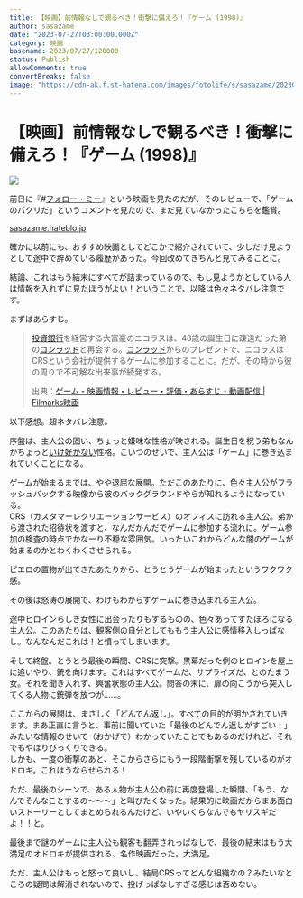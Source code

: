 ```yaml
---
title: 【映画】前情報なしで観るべき！衝撃に備えろ！『ゲーム (1998)』
author: sasazame
date: "2023-07-27T03:00:00.000Z"
category: 映画
basename: 2023/07/27/120000
status: Publish
allowComments: true
convertBreaks: false
image: "https://cdn-ak.f.st-hatena.com/images/fotolife/s/sasazame/20230726/20230726200349.png"
---
```

# 【映画】前情報なしで観るべき！衝撃に備えろ！『ゲーム (1998)』

![](https://cdn-ak.f.st-hatena.com/images/fotolife/s/sasazame/20230726/20230726200349.png)

<!-- Extended Body -->

前日に『#[フォロー・ミー](https://d.hatena.ne.jp/keyword/%A5%D5%A5%A9%A5%ED%A1%BC%A1%A6%A5%DF%A1%BC)』という映画を見たのだが、そのレビューで、「ゲームのパクリだ」というコメントを見たので、まだ見ていなかったこちらを鑑賞。

[sasazame.hateblo.jp](https://sasazame.hateblo.jp/entry/2023/07/26/195857)

確かに以前にも、おすすめ映画としてどこかで紹介されていて、少しだけ見ようとして途中で辞めている履歴があった。今回改めてきちんと見てみることに。

結論、これはもう結末にすべてが詰まっているので、もし見ようかとしている人は情報を入れずに見たほうがよい！ということで、以降は色々ネタバレ注意です。

まずはあらすじ。

> [投資銀行](https://d.hatena.ne.jp/keyword/%C5%EA%BB%F1%B6%E4%B9%D4)を経営する大富豪のニコラスは、48歳の誕生日に疎遠だった弟の[コンラッド](https://d.hatena.ne.jp/keyword/%A5%B3%A5%F3%A5%E9%A5%C3%A5%C9)と再会する。[コンラッド](https://d.hatena.ne.jp/keyword/%A5%B3%A5%F3%A5%E9%A5%C3%A5%C9)からのプレゼントで、ニコラスはCRSという会社が提供するゲームに参加することに。だが、その時から彼の周りで不可解な出来事が続発する。
> 
> 出典：[ゲーム - 映画情報・レビュー・評価・あらすじ・動画配信 | Filmarks映画](https://filmarks.com/movies/12156)

以下感想。超ネタバレ注意。

序盤は、主人公の固い、ちょっと嫌味な性格が映される。誕生日を祝う弟もなんかちょっと[いけ好かない](https://d.hatena.ne.jp/keyword/%A4%A4%A4%B1%B9%A5%A4%AB%A4%CA%A4%A4)性格。こいつのせいで、主人公は「ゲーム」に巻き込まれていくことになる。

ゲームが始まるまでは、やや退屈な展開。ただこのあたりに、色々主人公がフラッシュバックする映像から彼のバックグラウンドやらが知れるようになっている。  
CRS（カスタマーレクリエーションサービス）のオフィスに訪れる主人公。弟から渡された招待状を渡すと、なんだかんだでゲームに参加する流れに。ゲーム参加の検査の時点でかなーり不穏な雰囲気。いったいこれからどんな闇のゲームが始まるのかとわくわくさせられる。

ピエロの置物が出てきたあたりから、とうとうゲームが始まったというワクワク感。

その後は怒涛の展開で、わけもわからずゲームに巻き込まれる主人公。

途中ヒロインらしき女性に出会ったりもするものの、色々あってずたぼろになる主人公。このあたりは、観客側の自分としてももう主人公に感情移入しっぱなし。なんなんだこれは！と憤ってしまいます。

そして終盤。とうとう最後の瞬間、CRSに突撃。黒幕だった例のヒロインを屋上に追いやり、銃を向けます。これはすべてゲームだ、サプライズだ、とのたまう女。それを聞き入れず、興奮状態の主人公。問答の末に、扉の向こうから突入してくる人物に銃弾を放つが……。

ここからの展開は、まさしく「どんでん返し」。すべての目的が明かされていきます。まあ正直に言うと、事前に聞いていた「最後のどんでん返しがすごい！」みたいな情報のせいで（おかげで）わかっていたことでもあるのだけれど、それでもやはりびっくりできる。  
しかも、一度の衝撃のあと、そこからさらにもう一段階衝撃を残しているのがオドロキ。これはうならせられる！

ただ、最後のシーンで、ある人物が主人公の前に再度登場した瞬間、「もう、なんでそんなことするの～～～」と叫びたくなった。結果的に映画だからまあ面白いストーリーとしてまとめられるんだけど、いやいくらなんでもヤリスギだよ！！と。

最後まで謎のゲームに主人公も観客も翻弄されっぱなしで、最後の結末はもう大満足のオドロキが提供される、名作映画だった。大満足。

ただ、主人公はもっと怒って良いし、結局CRSってどんな組織なの？みたいなところの疑問は解消されないので、投げっぱなしすぎる感じは否めない。